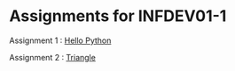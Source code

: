 # Assignments for INFDEV01-1


Assignment 1 : [Hello Python](Assignment1_Greeting)

Assignment 2 : [Triangle](Assignment2_triangle)